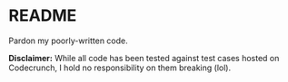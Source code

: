 # README

Pardon my poorly-written code.

**Disclaimer:** While all code has been tested against test cases hosted on Codecrunch, I hold no responsibility on them breaking (lol).